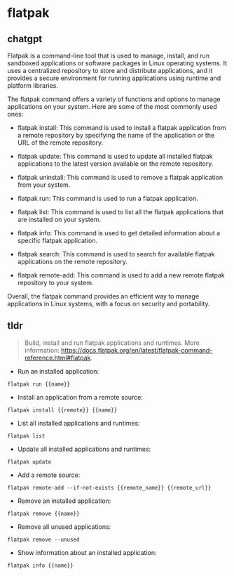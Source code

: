 # flatpak 
## chatgpt 
Flatpak is a command-line tool that is used to manage, install, and run sandboxed applications or software packages in Linux operating systems. It uses a centralized repository to store and distribute applications, and it provides a secure environment for running applications using runtime and platform libraries. 

The flatpak command offers a variety of functions and options to manage applications on your system. Here are some of the most commonly used ones:

- flatpak install: This command is used to install a flatpak application from a remote repository by specifying the name of the application or the URL of the remote repository.

- flatpak update: This command is used to update all installed flatpak applications to the latest version available on the remote repository.

- flatpak uninstall: This command is used to remove a flatpak application from your system.

- flatpak run: This command is used to run a flatpak application.

- flatpak list: This command is used to list all the flatpak applications that are installed on your system.

- flatpak info: This command is used to get detailed information about a specific flatpak application.

- flatpak search: This command is used to search for available flatpak applications on the remote repository.

- flatpak remote-add: This command is used to add a new remote flatpak repository to your system.

Overall, the flatpak command provides an efficient way to manage applications in Linux systems, with a focus on security and portability. 

## tldr 
 
> Build, install and run flatpak applications and runtimes.
> More information: <https://docs.flatpak.org/en/latest/flatpak-command-reference.html#flatpak>.

- Run an installed application:

`flatpak run {{name}}`

- Install an application from a remote source:

`flatpak install {{remote}} {{name}}`

- List all installed applications and runtimes:

`flatpak list`

- Update all installed applications and runtimes:

`flatpak update`

- Add a remote source:

`flatpak remote-add --if-not-exists {{remote_name}} {{remote_url}}`

- Remove an installed application:

`flatpak remove {{name}}`

- Remove all unused applications:

`flatpak remove --unused`

- Show information about an installed application:

`flatpak info {{name}}`
